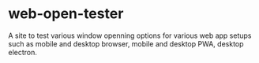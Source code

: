 # web-open-tester
A site to test various window openning options for various web app setups such as mobile and desktop browser, mobile and desktop PWA, desktop electron.
